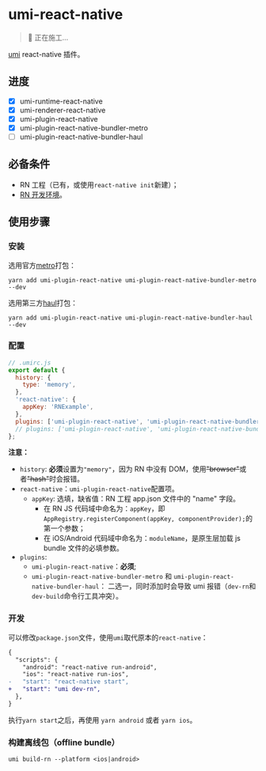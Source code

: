 # umi-react-native

> 👷 正在施工...

[umi](https://umijs.org/) react-native 插件。

## 进度

- [x] umi-runtime-react-native
- [x] umi-renderer-react-native
- [x] umi-plugin-react-native
- [x] umi-plugin-react-native-bundler-metro
- [ ] umi-plugin-react-native-bundler-haul

## 必备条件

- RN 工程（已有，或使用`react-native init`新建）；
- [RN 开发环境](https://reactnative.dev/docs/environment-setup)。

## 使用步骤

### 安装

选用官方[metro](https://facebook.github.io/metro/)打包：

```npm
yarn add umi-plugin-react-native umi-plugin-react-native-bundler-metro  --dev
```

选用第三方[haul](https://github.com/callstack/haul)打包：

```npm
yarn add umi-plugin-react-native umi-plugin-react-native-bundler-haul  --dev
```

### 配置

```javascript
// .umirc.js
export default {
  history: {
    type: 'memory',
  },
  'react-native': {
    appKey: 'RNExample',
  },
  plugins: ['umi-plugin-react-native', 'umi-plugin-react-native-bundler-metro'],
  // plugins: ['umi-plugin-react-native', 'umi-plugin-react-native-bundler-haul'],
};
```

**注意：**

- `history`: **必须**设置为`"memory"`，因为 RN 中没有 DOM，使用<s>"browser"</s>或者<s>"hash"</s>时会报错。
- `react-native`：`umi-plugin-react-native`配置项。
  - `appKey`: 选填，缺省值：RN 工程 app.json 文件中的 "name" 字段。
    - 在 RN JS 代码域中命名为：`appKey`，即`AppRegistry.registerComponent(appKey, componentProvider);`的第一个参数；
    - 在 iOS/Android 代码域中命名为：`moduleName`，是原生层加载 js bundle 文件的必填参数。
- `plugins`:
  - `umi-plugin-react-native`：**必须**;
  - `umi-plugin-react-native-bundler-metro` 和 `umi-plugin-react-native-bundler-haul`： 二选一，同时添加时会导致 umi 报错（`dev-rn`和`dev-build`命令行工具冲突）。

### 开发

可以修改`package.json`文件，使用`umi`取代原本的`react-native`：

```diff
{
  "scripts": {
    "android": "react-native run-android",
    "ios": "react-native run-ios",
-   "start": "react-native start",
+   "start": "umi dev-rn",
  },
}
```

执行`yarn start`之后，再使用 `yarn android` 或者 `yarn ios`。

### 构建离线包（offline bundle）

```shell
umi build-rn --platform <ios|android>
```
